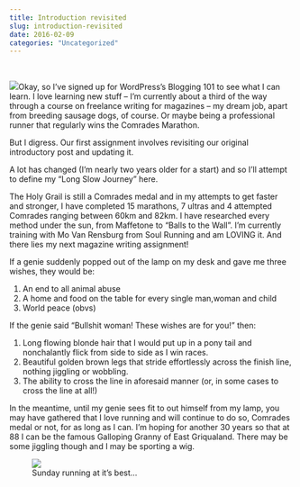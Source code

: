 ```yaml
---
title: Introduction revisited
slug: introduction-revisited
date: 2016-02-09
categories: "Uncategorized"
---
```


<p> </p>
<p><img src="http://res.cloudinary.com/dy6grlu8z/image/upload/v1558841986/vyuzcsptzrzthqzsbvqm.jpg"/>Okay, so I’ve signed up for WordPress’s Blogging 101 to see what I can learn. I love learning new stuff – I’m currently about a third of the way through a course on freelance writing for magazines – my dream job, apart from breeding sausage dogs, of course. Or maybe being a professional runner that regularly wins the Comrades Marathon.</p>
<p>But I digress. Our first assignment involves revisiting our original introductory post and updating it.</p>
<p>A lot has changed (I’m nearly two years older for a start) and so I’ll attempt to define my “Long Slow Journey” here.</p>
<p>The Holy Grail is still a Comrades medal and in my attempts to get faster and stronger, I have completed 15 marathons, 7 ultras and 4 attempted Comrades ranging between 60km and 82km. I have researched every method under the sun, from Maffetone to “Balls to the Wall”. I’m currently training with Mo Van Rensburg from Soul Running and am LOVING it. And there lies my next magazine writing assignment!</p>
<p>If a genie suddenly popped out of the lamp on my desk and gave me three wishes, they would be:</p>
<ol>
<li>An end to all animal abuse</li>
<li>A home and food on the table for every single man,woman and child</li>
<li>World peace (obvs)</li>
</ol>
<p>If the genie said “Bullshit woman! These wishes are for you!” then:</p>
<ol>
<li>Long flowing blonde hair that I would put up in a pony tail and nonchalantly flick from side to side as I win races.</li>
<li>Beautiful golden brown legs that stride effortlessly across the finish line, nothing jiggling or wobbling.</li>
<li>The ability to cross the line in aforesaid manner (or, in some cases to cross the line at all!)</li>
</ol>
<p>In the meantime, until my genie sees fit to out himself from my lamp, you may have gathered that I love running and will continue to do so, Comrades medal or not, for as long as I can. I’m hoping for another 30 years so that at 88 I can be the famous Galloping Granny of East Griqualand. There may be some jiggling though and I may be sporting a wig.</p>
<figure><img src="http://res.cloudinary.com/dy6grlu8z/image/upload/v1558841986/ueeojfjcpjnrvgnqek2o.jpg"/><figcaption>Sunday running at it’s best…</figcaption></figure>
<p> </p>







